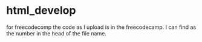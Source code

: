 # html_develop
for freecodecomp
the code as I upload is in the freecodecamp.
I can find as the number in the head of the file name.
